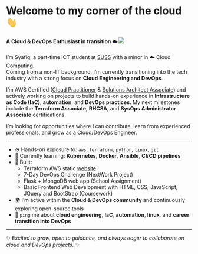 <h1> Welcome to my corner of the cloud <img src="https://raw.githubusercontent.com/ABSphreak/ABSphreak/master/gifs/Hi.gif" width="30px"></h1>

<img align='right' src='https://user-images.githubusercontent.com/5713670/87202985-820dcb80-c2b6-11ea-9f56-7ec461c497c3.gif' width='200"'>

#### A Cloud & DevOps Enthusiast in transition ☁️  

I’m Syafiq, a part-time ICT student at [SUSS](https://www.suss.edu.sg) with a minor in ☁️ Cloud Computing.  
Coming from a non-IT background, I’m currently transitioning into the tech industry with a strong focus on **Cloud Engineering and DevOps**.  

I’m AWS Certified ([Cloud Practitioner](https://www.credly.com/badges/e2d72406-16e5-46e8-9019-3478ab5943dd/linked_in_profile) & [Solutions Architect Associate](https://www.credly.com/badges/a6f32cf5-f5d9-4501-9a75-00ad59004de7/linked_in_profile)) and actively working on projects to build hands-on experience in **Infrastructure as Code (IaC)**, **automation**, and **DevOps practices**. My next milestones include the **Terraform Associate**, **RHCSA**, and **SysOps Administrator Associate** certifications.  

I’m looking for opportunities where I can contribute, learn from experienced professionals, and grow as a Cloud/DevOps Engineer.  

---

- ⚙️ Hands-on exposure to: `aws`, `terraform`, `python`, `linux`, `git`
- 🌱 Currently learning: **Kubernetes**, **Docker**, **Ansible**, **CI/CD pipelines**  
- 🚀 Built:  
  - Terraform AWS static [website](https://tinyurl.com/p0ptooth)
  - 7-Day DevOps Challenge (NextWork Project)  
  - Flask + MongoDB web app (School Assignment)  
  - Basic Frontend Web Development with HTML, CSS, JavaScript, JQuery and BootStrap (Coursework)
- 🌍 I’m active within the **Cloud & DevOps community** and continuously exploring open-source tools  
- 💬 `ping` me about **cloud engineering**, **IaC**, **automation**, **linux**, and **career transition into DevOps**  

---

✨ *Excited to grow, open to guidance, and always eager to collaborate on cloud and DevOps projects.* ✨  
